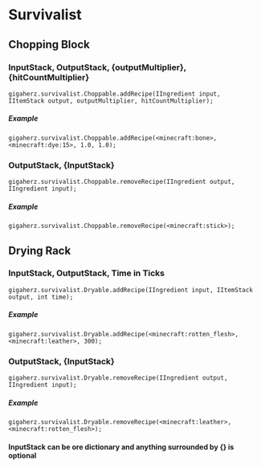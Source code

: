 # Survivalist

## Chopping Block

### InputStack, OutputStack, {outputMultiplier}, {hitCountMultiplier}

```zenscript
gigaherz.survivalist.Choppable.addRecipe(IIngredient input,  IItemStack output, outputMultiplier, hitCountMultiplier);
```

##### Example

```zenscript
gigaherz.survivalist.Choppable.addRecipe(<minecraft:bone>,<minecraft:dye:15>, 1.0, 1.0);
```

### OutputStack, {InputStack}

```zenscript
gigaherz.survivalist.Choppable.removeRecipe(IIngredient output, IIngredient input);
```

##### Example

```zenscript
gigaherz.survivalist.Choppable.removeRecipe(<minecraft:stick>);
```

## Drying Rack

### InputStack, OutputStack, Time in Ticks

```zenscript
gigaherz.survivalist.Dryable.addRecipe(IIngredient input, IItemStack output, int time);
```

##### Example

```zenscript
gigaherz.survivalist.Dryable.addRecipe(<minecraft:rotten_flesh>, <minecraft:leather>, 300);
```

### OutputStack, {InputStack}

```zenscript
gigaherz.survivalist.Dryable.removeRecipe(IIngredient output, IIngredient input);
```

##### Example

```zenscript
gigaherz.survivalist.Dryable.removeRecipe(<minecraft:leather>, <minecraft:rotten_flesh>);
```

#### InputStack can be ore dictionary and anything surrounded by {} is optional
